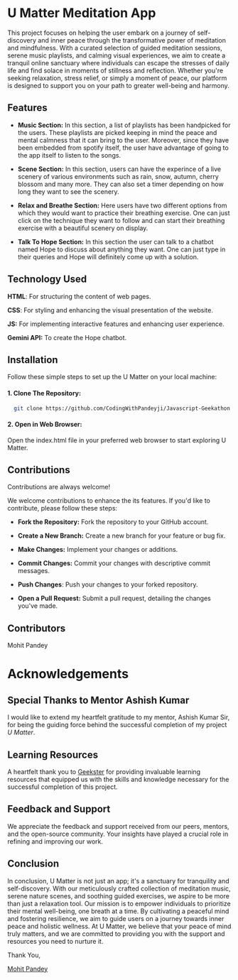 
# U Matter Meditation App

This project focuses on helping the user embark on a journey of self-discovery and inner peace through the transformative power of meditation and mindfulness. With a curated selection of guided meditation sessions, serene music playlists, and calming visual experiences, we aim to create a tranquil online sanctuary where individuals can escape the stresses of daily life and find solace in moments of stillness and reflection. Whether you're seeking relaxation, stress relief, or simply a moment of peace, our platform is designed to support you on your path to greater well-being and harmony.


## Features


- **Music Section:** In this section, a list of playlists has been handpicked for the users. These playlists are picked keeping in mind the peace and mental calmness that it can bring to the user. Moreover, since they have been embedded from spotify itself, the user have advantage of going to the app itself to listen to the songs.

- **Scene Section:** In this section, users can have the experince of a live scenery of various environments such as rain, snow, autumn, cherry blossom and many more. They can also set a timer depending on how long they want to see the scenery.

- **Relax and Breathe Section:** Here users have two different options from which they would want to practice their breathing exercise. One can just click on the technique they want to follow and can start their breathing exercise with a beautiful scenery on display.

- **Talk To Hope Section:** In this section the user can talk to a chatbot named Hope to discuss about anything they want. One can just type in their queries and Hope will definitely come up with a solution.


## Technology Used

**HTML**: For structuring the content of web pages.

**CSS**: For styling and enhancing the visual presentation of the website.

**JS:** For implementing interactive features and enhancing user experience.

**Gemini API:** To create the Hope chatbot.

## Installation
Follow these simple steps to set up the U Matter on your local machine:

#### 1. Clone The Repository:

```bash
  git clone https://github.com/CodingWithPandeyji/Javascript-Geekathon.git
```
#### 2. Open in Web Browser:

Open the index.html file in your preferred web browser to start exploring U Matter.

## Contributions
Contributions are always welcome!

We welcome contributions to enhance the its features. If you'd like to contribute, please follow these steps:

- **Fork the Repository:** Fork the repository to your GitHub account.

- **Create a New Branch:** Create a new branch for your feature or bug fix.

- **Make Changes:** Implement your changes or additions.

- **Commit Changes:** Commit your changes with descriptive commit messages.

- **Push Changes**: Push your changes to your forked repository.

- **Open a Pull Request:** Submit a pull request, detailing the changes you've made.
## Contributors
Mohit Pandey

# Acknowledgements
## Special Thanks to Mentor Ashish Kumar

I would like to extend my heartfelt gratitude to my mentor, Ashish Kumar Sir, for being the guiding force behind the successful completion of my project *U Matter*.

## Learning Resources

A heartfelt thank you to [Geekster](https://www.geekster.in/) for providing invaluable learning resources that equipped us with the skills and knowledge necessary for the successful completion of this project.

## Feedback and Support

We appreciate the feedback and support received from our peers, mentors, and the open-source community. Your insights have played a crucial role in refining and improving our work.


## Conclusion
In conclusion, U Matter is not just an app; it's a sanctuary for tranquility and self-discovery. With our meticulously crafted collection of meditation music, serene nature scenes, and soothing guided exercises, we aspire to be more than just a relaxation tool. Our mission is to empower individuals to prioritize their mental well-being, one breath at a time. By cultivating a peaceful mind and fostering resilience, we aim to guide users on a journey towards inner peace and holistic wellness. At U Matter, we believe that your peace of mind truly matters, and we are committed to providing you with the support and resources you need to nurture it.

Thank You,

[Mohit Pandey](mohitpandey.cs19@gmail.com)
